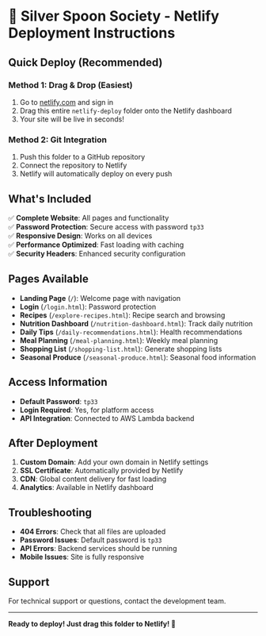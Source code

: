 # 🚀 Silver Spoon Society - Netlify Deployment Instructions

## Quick Deploy (Recommended)

### Method 1: Drag & Drop (Easiest)
1. Go to [netlify.com](https://netlify.com) and sign in
2. Drag this entire `netlify-deploy` folder onto the Netlify dashboard
3. Your site will be live in seconds!

### Method 2: Git Integration
1. Push this folder to a GitHub repository
2. Connect the repository to Netlify
3. Netlify will automatically deploy on every push

## What's Included

✅ **Complete Website**: All pages and functionality  
✅ **Password Protection**: Secure access with password `tp33`  
✅ **Responsive Design**: Works on all devices  
✅ **Performance Optimized**: Fast loading with caching  
✅ **Security Headers**: Enhanced security configuration  

## Pages Available

- **Landing Page** (`/`): Welcome page with navigation
- **Login** (`/login.html`): Password protection
- **Recipes** (`/explore-recipes.html`): Recipe search and browsing
- **Nutrition Dashboard** (`/nutrition-dashboard.html`): Track daily nutrition
- **Daily Tips** (`/daily-recommendations.html`): Health recommendations
- **Meal Planning** (`/meal-planning.html`): Weekly meal planning
- **Shopping List** (`/shopping-list.html`): Generate shopping lists
- **Seasonal Produce** (`/seasonal-produce.html`): Seasonal food information

## Access Information

- **Default Password**: `tp33`
- **Login Required**: Yes, for platform access
- **API Integration**: Connected to AWS Lambda backend

## After Deployment

1. **Custom Domain**: Add your own domain in Netlify settings
2. **SSL Certificate**: Automatically provided by Netlify
3. **CDN**: Global content delivery for fast loading
4. **Analytics**: Available in Netlify dashboard

## Troubleshooting

- **404 Errors**: Check that all files are uploaded
- **Password Issues**: Default password is `tp33`
- **API Errors**: Backend services should be running
- **Mobile Issues**: Site is fully responsive

## Support

For technical support or questions, contact the development team.

---
**Ready to deploy! Just drag this folder to Netlify! 🎉**
